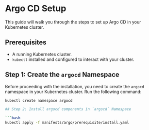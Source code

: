 # Argo CD Setup

This guide will walk you through the steps to set up Argo CD in your Kubernetes cluster.

## Prerequisites

- A running Kubernetes cluster.
- `kubectl` installed and configured to interact with your cluster.

## Step 1: Create the `argocd` Namespace

Before proceeding with the installation, you need to create the `argocd` namespace in your Kubernetes cluster. Run the following command:

```bash
kubectl create namespace argocd

## Step 2: Install argocd components in `argocd` Namespace

```bash
kubectl apply -f manifests/argo/prerequisite/install.yaml
